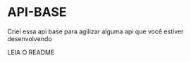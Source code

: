 # API-BASE
Criei essa api base para agilizar alguma api que você estiver desenvolvendo 

LEIA O README
